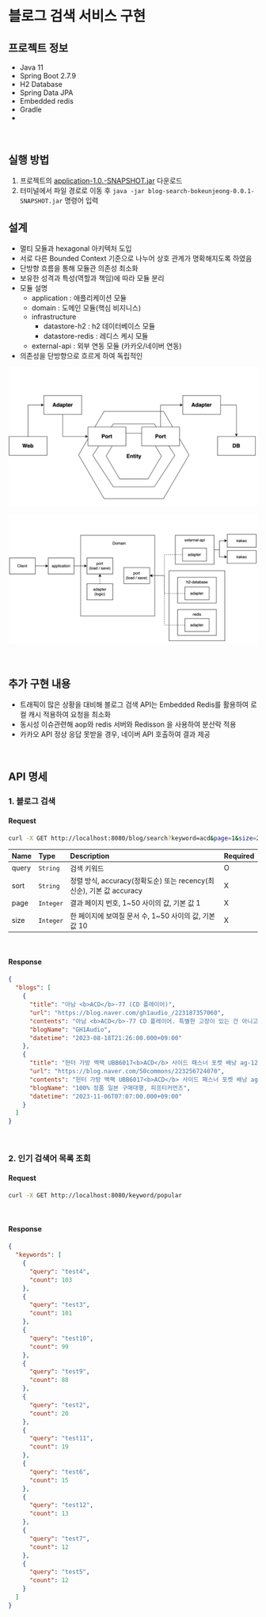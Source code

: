 # 블로그 검색 서비스 구현 #

## 프로젝트 정보
- Java 11
- Spring Boot 2.7.9
- H2 Database
- Spring Data JPA
- Embedded redis
- Gradle
- 
<br>

## 실행 방법
1. 프로젝트의 [application-1.0.-SNAPSHOT.jar](https://github.com/ldonghee/BlogSearch/blob/master/application-1.0-SNAPSHOT.jar) 다운로드
2. 터미널에서 파일 경로로 이동 후 `java -jar blog-search-bokeunjeong-0.0.1-SNAPSHOT.jar` 명령어 입력


## 설계
- 멀티 모듈과 hexagonal 아키텍처 도입
- 서로 다른 Bounded Context 기준으로 나누어 상호 관계가 명확해지도록 하였음
- 단방향 흐름을 통해 모듈관 의존성 최소화
- 보유한 성격과 특성(역할과 책임)에 따라 모듈 분리 
- 모듈 설명
  - application : 애플리케이션 모듈
  - domain : 도메인 모듈(핵심 비지니스)
  - infrastructure 
    - datastore-h2 : h2 데이터베이스 모듈
    - datastore-redis : 레디스 케시 모듈
  - external-api : 외부 연동 모듈 (카카오/네이버 연동)
- 의존성을 단방향으로 흐르게 하여 독립적인

![hexagonal 아키텍처](images/hexagonal.png)

![시스템 설계](images/architecture.png)

<br>

## 추가 구현 내용
- 트래픽이 많은 상황을 대비해 블로그 검색 API는 Embedded Redis를 활용하여 로컬 캐시 적용하여 요청을 최소화
- 동시성 이슈관련해 aop와 redis 서버와 Redisson 을 사용하여 분산락 적용 
- 카카오 API 정상 응답 못받을 경우, 네이버 API 호출하여 결과 제공


<br>

## API 명세
### 1. 블로그 검색
#### Request
```bash
curl -X GET http://localhost:8080/blog/search?keyword=acd&page=1&size=2&sort=accuracy
```
| Name  | Type      | Description                                                  | Required |
|:------| :-------- | :----------------------------------------------------------- | :------- |
| query | `String`  | 검색 키워드                                                  | O        |
| sort  | `String`  | 정렬 방식, accuracy(정확도순) 또는 recency(최신순), 기본 값 accuracy | X        |
| page  | `Integer` | 결과 페이지 번호, 1~50 사이의 값, 기본 값 1                  | X        |
| size  | `Integer` | 한 페이지에 보여질 문서 수, 1~50 사이의 값, 기본 값 10       | X        |

<br />

#### Response
```json
{
  "blogs": [
    {
      "title": "아남 <b>ACD</b>-77 (CD 플레이어)",
      "url": "https://blog.naver.com/gh1audio_/223187357060",
      "contents": "아남 <b>ACD</b>-77 CD 플레이어. 특별한 고장이 있는 건 아니고, 20여년전 새제품을 구입했는데, 많이 사용하지 않고 대부분의 시간을 방치상태로 둬서 제대로 작동이 될지 모르겠다고 한다. 아남이 만든 미니컴포넌트 77시리즈의 구성품으로, 중고시장에서 지금도 여전히 인기가 많은 베스트셀러중 하나이다. 예방정비 특별한...",
      "blogName": "GH1Audio",
      "datetime": "2023-08-18T21:26:00.000+09:00"
    },
    {
      "title": "헌터 가방 백팩 UBB6017<b>ACD</b> 사이드 패스너 포켓 배낭 ag-1226",
      "url": "https://blog.naver.com/50commons/223256724070",
      "contents": "헌터 가방 백팩 UBB6017<b>ACD</b> 사이드 패스너 포켓 배낭 ag-1226 : 피프티커먼즈 클릭하시면 구입하실 수 있는 쇼핑몰로 이동합니다. smartstore.naver.com 일본에서 직배송하는 100% 정품 제품 입니다 ​ ​ 헌터 가방 백팩 UBB6017<b>ACD</b> 사이드 패스너 포켓 배낭 ag-1226 ​ HUNTER HanaHana 전자기 ManaHana 자기 1 : UBB6017<b>ACD</b>...",
      "blogName": "100% 정품 일본 구매대행, 피프티커먼즈",
      "datetime": "2023-11-06T07:07:00.000+09:00"
    }
  ]
}
```

<br/>

### 2. 인기 검색어 목록 조회

#### Request
```bash
curl -X GET http://localhost:8080/keyword/popular
```

<br/>

#### Response
```json
{
  "keywords": [
    {
      "query": "test4",
      "count": 103
    },
    {
      "query": "test3",
      "count": 101
    },
    {
      "query": "test10",
      "count": 99
    },
    {
      "query": "test9",
      "count": 88
    },
    {
      "query": "test2",
      "count": 20
    },
    {
      "query": "test11",
      "count": 19
    },
    {
      "query": "test6",
      "count": 15
    },
    {
      "query": "test12",
      "count": 13
    },
    {
      "query": "test7",
      "count": 12
    },
    {
      "query": "test5",
      "count": 12
    }
  ]
}
```

<br/>